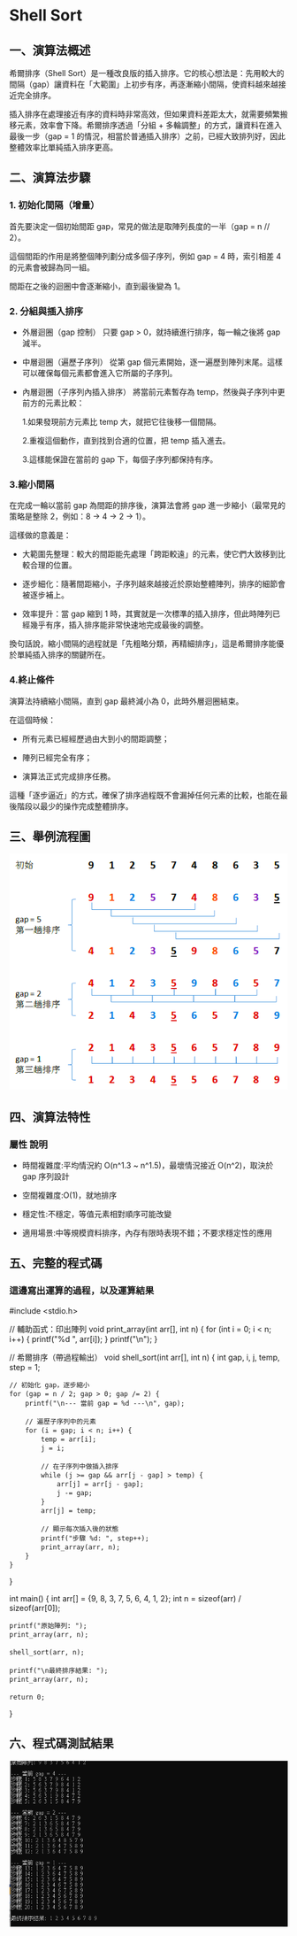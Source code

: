 # Shell Sort


## 一、演算法概述

希爾排序（Shell Sort）是一種改良版的插入排序。它的核心想法是：先用較大的間隔（gap）讓資料在「大範圍」上初步有序，再逐漸縮小間隔，使資料越來越接近完全排序。

插入排序在處理接近有序的資料時非常高效，但如果資料差距太大，就需要頻繁搬移元素，效率會下降。希爾排序透過「分組 + 多輪調整」的方式，讓資料在進入最後一步（gap = 1 的情況，相當於普通插入排序）之前，已經大致排列好，因此整體效率比單純插入排序更高。


## 二、演算法步驟
### 1. 初始化間隔（增量）

首先要決定一個初始間距 gap，常見的做法是取陣列長度的一半（gap = n // 2）。

這個間距的作用是將整個陣列劃分成多個子序列，例如 gap = 4 時，索引相差 4 的元素會被歸為同一組。

間距在之後的迴圈中會逐漸縮小，直到最後變為 1。


### 2. 分組與插入排序

- 外層迴圈（gap 控制）
只要 gap > 0，就持續進行排序，每一輪之後將 gap 減半。

- 中層迴圈（遍歷子序列）
從第 gap 個元素開始，逐一遍歷到陣列末尾。這樣可以確保每個元素都會進入它所屬的子序列。

- 內層迴圈（子序列內插入排序）
將當前元素暫存為 temp，然後與子序列中更前方的元素比較：

   1.如果發現前方元素比 temp 大，就把它往後移一個間隔。

   2.重複這個動作，直到找到合適的位置，把 temp 插入進去。

   3.這樣能保證在當前的 gap 下，每個子序列都保持有序。

### 3.縮小間隔

在完成一輪以當前 gap 為間距的排序後，演算法會將 gap 進一步縮小（最常見的策略是整除 2，例如：8 → 4 → 2 → 1）。

這樣做的意義是：

- 大範圍先整理：較大的間距能先處理「跨距較遠」的元素，使它們大致移到比較合理的位置。

- 逐步細化：隨著間距縮小，子序列越來越接近於原始整體陣列，排序的細節會被逐步補上。

- 效率提升：當 gap 縮到 1 時，其實就是一次標準的插入排序，但此時陣列已經幾乎有序，插入排序能非常快速地完成最後的調整。


換句話說，縮小間隔的過程就是「先粗略分類，再精細排序」，這是希爾排序能優於單純插入排序的關鍵所在。

### 4.終止條件

演算法持續縮小間隔，直到 gap 最終減小為 0，此時外層迴圈結束。

在這個時候：

- 所有元素已經經歷過由大到小的間距調整；

- 陣列已經完全有序；

- 演算法正式完成排序任務。


這種「逐步逼近」的方式，確保了排序過程既不會漏掉任何元素的比較，也能在最後階段以最少的操作完成整體排序。

## 三、舉例流程圖
![image](https://github.com/05ki19lj/Shell-Sort/blob/main/Shell%20Sort%E5%9C%96%E6%A1%88%E7%AF%84%E4%BE%8B.png)

## 四、演算法特性

### 屬性 說明

- 時間複雜度:平均情況約 O(n^1.3 ~ n^1.5)，最壞情況接近 O(n^2)，取決於 gap 序列設計

- 空間複雜度:O(1)，就地排序

- 穩定性:不穩定，等值元素相對順序可能改變

- 適用場景:中等規模資料排序，內存有限時表現不錯；不要求穩定性的應用

## 五、完整的程式碼
### 這邊寫出運算的過程，以及運算結果
#include <stdio.h>

// 輔助函式：印出陣列
void print_array(int arr[], int n) {
    for (int i = 0; i < n; i++) {
        printf("%d ", arr[i]);
    }
    printf("\n");
}

// 希爾排序（帶過程輸出）
void shell_sort(int arr[], int n) {
    int gap, i, j, temp, step = 1;

    // 初始化 gap，逐步縮小
    for (gap = n / 2; gap > 0; gap /= 2) {
        printf("\n--- 當前 gap = %d ---\n", gap);

        // 遍歷子序列中的元素
        for (i = gap; i < n; i++) {
            temp = arr[i];
            j = i;

            // 在子序列中做插入排序
            while (j >= gap && arr[j - gap] > temp) {
                arr[j] = arr[j - gap];
                j -= gap;
            }
            arr[j] = temp;

            // 顯示每次插入後的狀態
            printf("步驟 %d: ", step++);
            print_array(arr, n);
        }
    }
}

int main() {
    int arr[] = {9, 8, 3, 7, 5, 6, 4, 1, 2};
    int n = sizeof(arr) / sizeof(arr[0]);

    printf("原始陣列: ");
    print_array(arr, n);

    shell_sort(arr, n);

    printf("\n最終排序結果: ");
    print_array(arr, n);

    return 0;
}

## 六、程式碼測試結果
![image](https://github.com/05ki19lj/Shell-Sort/blob/main/Shell%20Sort%20T.png)
